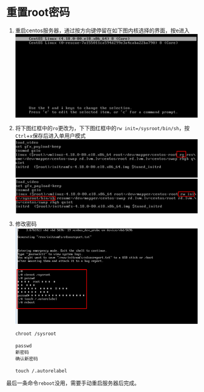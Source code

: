 # 重置root密码

1. 重启centos服务器，通过按方向键停留在如下图内核选择的界面，按e进入
![](./%E5%9B%BE%E7%89%87/%E9%87%8D%E7%BD%AE%E5%AF%86%E7%A0%811.png)

2. 将下图红框中的`ro`更改为，下下图红框中的`rw init=/sysroot/bin/sh`，按`Ctrl`+`x`保存后进入单用户模式
![](./%E5%9B%BE%E7%89%87/%E9%87%8D%E7%BD%AE%E5%AF%86%E7%A0%812.png)
![](./%E5%9B%BE%E7%89%87/%E9%87%8D%E7%BD%AE%E5%AF%86%E7%A0%813.png)

3. 修改密码
![](./%E5%9B%BE%E7%89%87/%E9%87%8D%E7%BD%AE%E5%AF%86%E7%A0%814.png)
    ```
    chroot /sysroot

    passwd
    新密码
    确认新密码

    touch /.autorelabel
    ```
最后一条命令`reboot`没用，需要手动重启服务器后完成。
